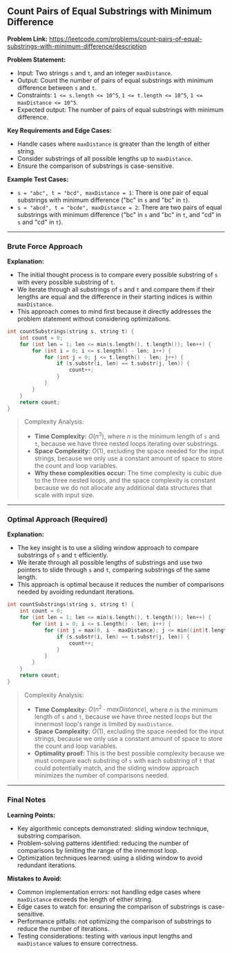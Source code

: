## Count Pairs of Equal Substrings with Minimum Difference

**Problem Link:** https://leetcode.com/problems/count-pairs-of-equal-substrings-with-minimum-difference/description

**Problem Statement:**
- Input: Two strings `s` and `t`, and an integer `maxDistance`.
- Output: Count the number of pairs of equal substrings with minimum difference between `s` and `t`.
- Constraints: `1 <= s.length <= 10^5`, `1 <= t.length <= 10^5`, `1 <= maxDistance <= 10^5`.
- Expected output: The number of pairs of equal substrings with minimum difference.

**Key Requirements and Edge Cases:**
- Handle cases where `maxDistance` is greater than the length of either string.
- Consider substrings of all possible lengths up to `maxDistance`.
- Ensure the comparison of substrings is case-sensitive.

**Example Test Cases:**
- `s = "abc", t = "bcd", maxDistance = 1`: There is one pair of equal substrings with minimum difference ("bc" in `s` and "bc" in `t`).
- `s = "abcd", t = "bcde", maxDistance = 2`: There are two pairs of equal substrings with minimum difference ("bc" in `s` and "bc" in `t`, and "cd" in `s` and "cd" in `t`).

---

### Brute Force Approach

**Explanation:**
- The initial thought process is to compare every possible substring of `s` with every possible substring of `t`.
- We iterate through all substrings of `s` and `t` and compare them if their lengths are equal and the difference in their starting indices is within `maxDistance`.
- This approach comes to mind first because it directly addresses the problem statement without considering optimizations.

```cpp
int countSubstrings(string s, string t) {
    int count = 0;
    for (int len = 1; len <= min(s.length(), t.length()); len++) {
        for (int i = 0; i <= s.length() - len; i++) {
            for (int j = 0; j <= t.length() - len; j++) {
                if (s.substr(i, len) == t.substr(j, len)) {
                    count++;
                }
            }
        }
    }
    return count;
}
```

> Complexity Analysis:
> - **Time Complexity:** $O(n^3)$, where $n$ is the minimum length of `s` and `t`, because we have three nested loops iterating over substrings.
> - **Space Complexity:** $O(1)$, excluding the space needed for the input strings, because we only use a constant amount of space to store the count and loop variables.
> - **Why these complexities occur:** The time complexity is cubic due to the three nested loops, and the space complexity is constant because we do not allocate any additional data structures that scale with input size.

---

### Optimal Approach (Required)

**Explanation:**
- The key insight is to use a sliding window approach to compare substrings of `s` and `t` efficiently.
- We iterate through all possible lengths of substrings and use two pointers to slide through `s` and `t`, comparing substrings of the same length.
- This approach is optimal because it reduces the number of comparisons needed by avoiding redundant iterations.

```cpp
int countSubstrings(string s, string t) {
    int count = 0;
    for (int len = 1; len <= min(s.length(), t.length()); len++) {
        for (int i = 0; i <= s.length() - len; i++) {
            for (int j = max(0, i - maxDistance); j <= min((int)t.length() - len, i + maxDistance); j++) {
                if (s.substr(i, len) == t.substr(j, len)) {
                    count++;
                }
            }
        }
    }
    return count;
}
```

> Complexity Analysis:
> - **Time Complexity:** $O(n^2 \cdot maxDistance)$, where $n$ is the minimum length of `s` and `t`, because we have three nested loops but the innermost loop's range is limited by `maxDistance`.
> - **Space Complexity:** $O(1)$, excluding the space needed for the input strings, because we only use a constant amount of space to store the count and loop variables.
> - **Optimality proof:** This is the best possible complexity because we must compare each substring of `s` with each substring of `t` that could potentially match, and the sliding window approach minimizes the number of comparisons needed.

---

### Final Notes

**Learning Points:**
- Key algorithmic concepts demonstrated: sliding window technique, substring comparison.
- Problem-solving patterns identified: reducing the number of comparisons by limiting the range of the innermost loop.
- Optimization techniques learned: using a sliding window to avoid redundant iterations.

**Mistakes to Avoid:**
- Common implementation errors: not handling edge cases where `maxDistance` exceeds the length of either string.
- Edge cases to watch for: ensuring the comparison of substrings is case-sensitive.
- Performance pitfalls: not optimizing the comparison of substrings to reduce the number of iterations.
- Testing considerations: testing with various input lengths and `maxDistance` values to ensure correctness.